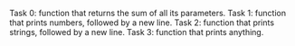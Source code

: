 Task 0: function that returns the sum of all its parameters.
Task 1: function that prints numbers, followed by a new line.
Task 2: function that prints strings, followed by a new line.
Task 3: function that prints anything.
